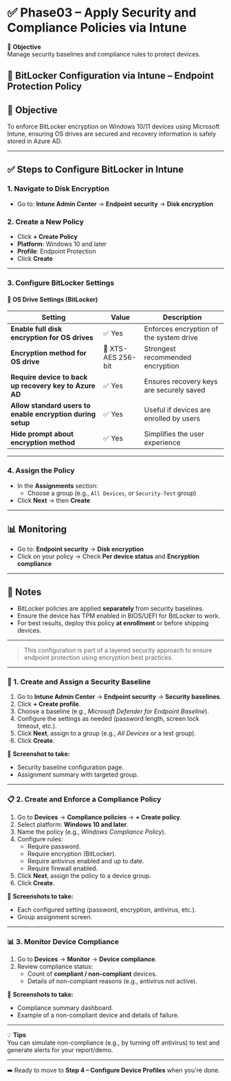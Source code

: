 # ✅ Phase03 – Apply Security and Compliance Policies via Intune

🎯 **Objective**  
Manage security baselines and compliance rules to protect devices.


## 🔐 BitLocker Configuration via Intune – Endpoint Protection Policy

## 🎯 Objective
To enforce BitLocker encryption on Windows 10/11 devices using Microsoft Intune, ensuring OS drives are secured and recovery information is safely stored in Azure AD.

---

## ✅ Steps to Configure BitLocker in Intune

### 1. Navigate to Disk Encryption
- Go to: **Intune Admin Center** → **Endpoint security** → **Disk encryption**

### 2. Create a New Policy
- Click **+ Create Policy**
- **Platform**: Windows 10 and later
- **Profile**: Endpoint Protection
- Click **Create**

---

### 3. Configure BitLocker Settings

#### 🔐 OS Drive Settings (BitLocker)
| Setting | Value | Description |
|--------|-------|-------------|
| **Enable full disk encryption for OS drives** | ✅ Yes | Enforces encryption of the system drive |
| **Encryption method for OS drive** | 🔐 XTS-AES 256-bit | Strongest recommended encryption |
| **Require device to back up recovery key to Azure AD** | ✅ Yes | Ensures recovery keys are securely saved |
| **Allow standard users to enable encryption during setup** | ✅ Yes | Useful if devices are enrolled by users |
| **Hide prompt about encryption method** | ✅ Yes | Simplifies the user experience |

---

### 4. Assign the Policy
- In the **Assignments** section:
  - Choose a group (e.g., `All Devices`, or `Security-Test` group)
- Click **Next** → then **Create**

---

## 📊 Monitoring
- Go to: **Endpoint security** → **Disk encryption**
- Click on your policy → Check **Per device status** and **Encryption compliance**

---

## 📌 Notes
- BitLocker policies are applied **separately** from security baselines.
- Ensure the device has TPM enabled in BIOS/UEFI for BitLocker to work.
- For best results, deploy this policy **at enrollment** or before shipping devices.

---

> This configuration is part of a layered security approach to ensure endpoint protection using encryption best practices.

















---

### 🔐 1. Create and Assign a Security Baseline

1. Go to **Intune Admin Center** → **Endpoint security** → **Security baselines**.
2. Click **+ Create profile**.
3. Choose a baseline (e.g., *Microsoft Defender for Endpoint Baseline*).
4. Configure the settings as needed (password length, screen lock timeout, etc.).
5. Click **Next**, assign to a group (e.g., *All Devices* or a test group).
6. Click **Create**.

📸 **Screenshot to take:**  
- Security baseline configuration page.  
- Assignment summary with targeted group.

---

### 📋 2. Create and Enforce a Compliance Policy

1. Go to **Devices** → **Compliance policies** → **+ Create policy**.
2. Select platform: **Windows 10 and later**.
3. Name the policy (e.g., *Windows Compliance Policy*).
4. Configure rules:
   - Require password.
   - Require encryption (BitLocker).
   - Require antivirus enabled and up to date.
   - Require firewall enabled.
5. Click **Next**, assign the policy to a device group.
6. Click **Create**.

📸 **Screenshots to take:**  
- Each configured setting (password, encryption, antivirus, etc.).  
- Group assignment screen.

---

### 📊 3. Monitor Device Compliance

1. Go to **Devices** → **Monitor** → **Device compliance**.
2. Review compliance status:
   - Count of **compliant / non-compliant** devices.
   - Details of non-compliant reasons (e.g., antivirus not active).

📸 **Screenshots to take:**  
- Compliance summary dashboard.  
- Example of a non-compliant device and details of failure.

---

💡 **Tips**  
You can simulate non-compliance (e.g., by turning off antivirus) to test and generate alerts for your report/demo.

---

➡️ Ready to move to **Step 4 – Configure Device Profiles** when you're done.

